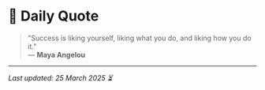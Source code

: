 # 📜 Daily Quote

> "Success is liking yourself, liking what you do, and liking how you do it."  
> — **Maya Angelou**

---

_Last updated: 25 March 2025 ⏳_
